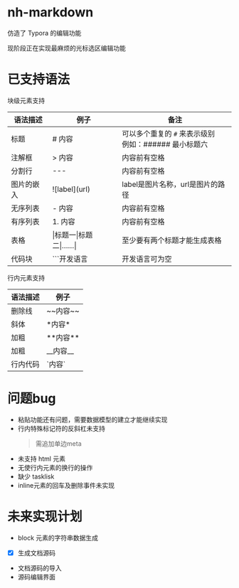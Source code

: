 # nh-markdown

仿造了 Typora 的编辑功能

现阶段正在实现最麻烦的光标选区编辑功能

# 已支持语法

块级元素支持

|语法描述|例子|备注|
|-|-|-|
|标题|# 内容|可以多个重复的 `#` 来表示级别 <br> 例如：###### 最小标题六|
|注解框|> 内容|内容前有空格|
|分割行|---|内容前有空格|
|图片的嵌入|\!\[label\]\(url\)|label是图片名称，url是图片的路径|
|无序列表|- 内容|内容前有空格|
|有序列表|1. 内容|内容前有空格|
|表格|\|标题一\|标题二\|……\||至少要有两个标题才能生成表格|
|代码块|```开发语言|开发语言可为空|

行内元素支持

|语法描述|例子|
|-|-|
|删除线|\~\~内容\~\~|
|斜体|\*内容\*|
|加粗|\*\*内容\*\*|
|加粗|\_\_内容\_\_|
|行内代码|\`内容\`|


# 问题bug
- 粘贴功能还有问题，需要数据模型的建立才能继续实现
- 行内特殊标记符的反斜杠未支持
  > 需追加单边meta
- 未支持 html 元素
- 无使行内元素的换行的操作
- 缺少 tasklisk
- inline元素的回车及删除事件未实现


# 未来实现计划
- block 元素的字符串数据生成
- [x] 生成文档源码
- 文档源码的导入
- 源码编辑界面
